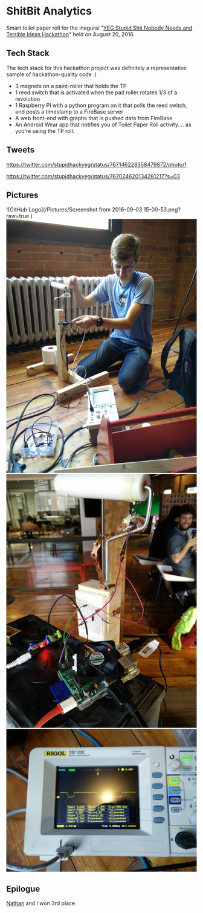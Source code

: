# ShitBit Analytics
Smart toilet paper roll for the inagural "[YEG Stupid Shit Nobody Needs and Terrible Ideas Hackathon](https://twitter.com/stupidhackyeg)" held on August 20, 2016.

## Tech Stack
The tech stack for this hackathon project was definitely a representative sample of hackathon-quality code :)

* 3 magnets on a paint-roller that holds the TP
* 1 reed switch that is activated when the pait roller rotates 1/3 of a revolution
* 1 Raspberry PI with a python program on it that polls the reed switch, and posts a timestamp to a FireBase server
* A web front-end with graphs that is pushed data from FireBase
* An Android Wear app that notifies you of Toilet Paper Roll activity.... as you're using the TP roll.

## Tweets
https://twitter.com/stupidhackyeg/status/767146228358479872/photo/1

https://twitter.com/stupidhackyeg/status/767024620134281217?s=03

## Pictures
![GitHub Logo](/Pictures/Screenshot from 2016-09-03 15-00-53.png?raw=true ) 
![GitHub Logo](/Pictures/IMG_20160820_104648.jpg?raw=true ) 
![GitHub Logo](/Pictures/IMG_20160820_153013.jpg?raw=true ) 
![GitHub Logo](/Pictures/IMG_20160820_104638.jpg?raw=true )


## Epilogue
[Nathan](https://github.com/eyesniper2) and I won 3rd place.
